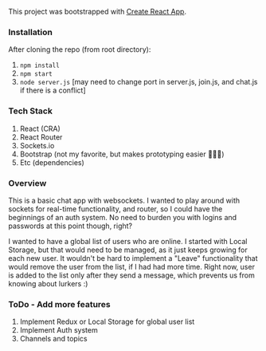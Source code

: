 This project was bootstrapped with [Create React App](https://github.com/facebook/create-react-app).

### Installation
After cloning the repo (from root directory):
  1. `npm install`
  2. `npm start`
  3. `node server.js` [may need to change port in server.js, join.js, and chat.js if there is a conflict]
  
### Tech Stack
  1. React (CRA)
  2. React Router
  3. Sockets.io
  4. Bootstrap (not my favorite, but makes prototyping easier 🤷🏻‍♀️)
  5. Etc (dependencies)

### Overview
This is a basic chat app with websockets. I wanted to play around with sockets for real-time functionality, and router, so I could have the beginnings of an auth system. No need to burden you with logins and passwords at this point though, right?

I wanted to have a global list of users who are online. I started with Local Storage, but that would need to be managed, as it just keeps growing for each new user. It wouldn't be hard to implement a "Leave" functionality that would remove the user from the list, if I had had more time. Right now, user is added to the list only after they send a message, which prevents us from knowing about lurkers :)

### ToDo - Add more features
  1. Implement Redux or Local Storage for global user list 
  2. Implement Auth system
  3. Channels and topics
  
  

